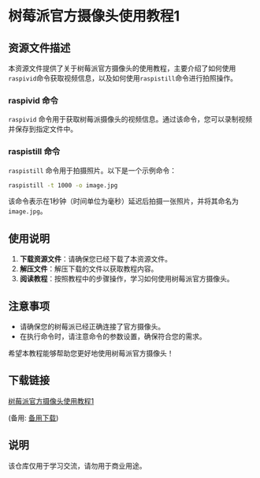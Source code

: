 # 树莓派官方摄像头使用教程1

## 资源文件描述

本资源文件提供了关于树莓派官方摄像头的使用教程，主要介绍了如何使用`raspivid`命令获取视频信息，以及如何使用`raspistill`命令进行拍照操作。

### raspivid 命令

`raspivid` 命令用于获取树莓派摄像头的视频信息。通过该命令，您可以录制视频并保存到指定文件中。

### raspistill 命令

`raspistill` 命令用于拍摄照片。以下是一个示例命令：

```bash
raspistill -t 1000 -o image.jpg
```

该命令表示在1秒钟（时间单位为毫秒）延迟后拍摄一张照片，并将其命名为 `image.jpg`。

## 使用说明

1. **下载资源文件**：请确保您已经下载了本资源文件。
2. **解压文件**：解压下载的文件以获取教程内容。
3. **阅读教程**：按照教程中的步骤操作，学习如何使用树莓派官方摄像头。

## 注意事项

- 请确保您的树莓派已经正确连接了官方摄像头。
- 在执行命令时，请注意命令的参数设置，确保符合您的需求。

希望本教程能够帮助您更好地使用树莓派官方摄像头！

## 下载链接
[树莓派官方摄像头使用教程1](https://pan.quark.cn/s/db278865dcf1) 

(备用: [备用下载](https://pan.baidu.com/s/1zF4aMo6A86gSNTP4wJdAfQ?pwd=1234))

## 说明

该仓库仅用于学习交流，请勿用于商业用途。
